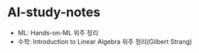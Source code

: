 # AI-study-notes
- ML: Hands-on-ML 위주 정리
- 수학: Introduction to Linear Algebra 위주 정리(Gilbert Strang)

